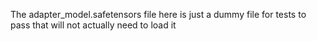 The adapter_model.safetensors file here is just a dummy file for tests to pass that will not actually need to load it

